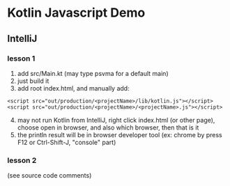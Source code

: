 # Kotlin Javascript Demo

## IntelliJ

### lesson 1

1. add src/Main.kt (may type psvma for a default main)
2. just build it
3. add root index.html, and manually add:
```
<script src="out/production/<projectName>/lib/kotlin.js"></script>
<script src="out/production/<projectName>/<projectName>.js"></script>
```
4. may not run Kotlin from IntelliJ, right click 
    index.html (or other page), choose open in browser,
    and also which browser, then that is it
5. the println result will be in browser developer tool
    (ex: chrome by press F12 or Ctrl-Shift-J, "console" part)
    
### lesson 2

(see source code comments)
